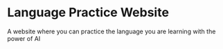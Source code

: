 # Language Practice Website
A website where you can practice the language you are learning with the power of AI
